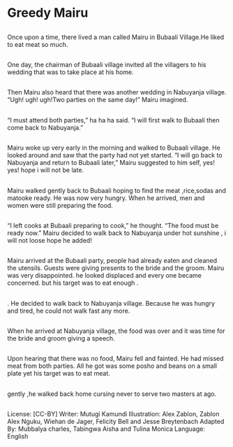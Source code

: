 # Greedy Mairu

##
Once upon a time, there lived a man
called Mairu in Bubaali Village.He
liked to eat meat so much.

##
One day, the chairman of Bubaali
village invited all the villagers to his
wedding that was to take place at
his home.

##
Then Mairu also heard that there
was another wedding in Nabuyanja
village.
“Ugh! ugh! ugh!Two parties on the
same day!” Mairu imagined.

##
“I must attend both parties,” ha ha
ha said. “I will first walk to Bubaali
then come back to Nabuyanja.”

##
Mairu woke up very early in the
morning and walked to Bubaali
village. He looked around and saw
that the party had not yet started.
“I will go back to Nabuyanja and
return to Bubaali later,” Mairu
suggested to him self, yes! yes!
hope i will not be late.

##
Mairu walked gently back to Bubaali
hoping to find the meat ,rice,sodas
and matooke ready. He was now
very hungry. When he arrived, men
and women were still preparing the
food.

##
“I left cooks at Bubaali preparing to
cook,” he thought. “The food must
be ready now.” Mairu decided to
walk back to Nabuyanja under hot
sunshine , i will not loose hope he
added!

##
Mairu arrived at the Bubaali party,
people had already eaten and
cleaned the utensils. Guests were
giving presents to the bride and the
groom. Mairu was very
disappointed. he looked displaced
and every one became concerned.
but his target was to eat enough .

##
. He decided to walk back to
Nabuyanja village. Because he was
hungry and tired, he could not walk
fast any more.

##
When he arrived at Nabuyanja
village, the food was over and it
was time for the bride and groom
giving a speech.

##
Upon hearing that there was no
food, Mairu fell and fainted. He had
missed meat from both parties. All
he got was some posho and beans
on a small plate yet his target was
to eat meat.

##
gently ,he walked back home
cursing never to serve two masters
at ago.

##
License: [CC-BY]
Writer: Mutugi Kamundi
Illustration: Alex Zablon, Zablon Alex Nguku, Wiehan de Jager, Felicity Bell and Jesse Breytenbach
Adapted By: Mubbalya charles, Tabingwa Aisha and Tulina Monica
Language: English
